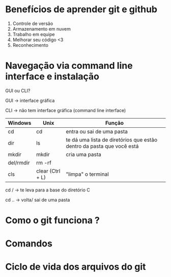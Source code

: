 # Benefícios de aprender git e github

1. Controle de versão
2. Armazenamento em nuvem
3. Trabalho em equipe
4. Melhorar seu código <3
5. Reconhecimento

# Navegação via command line interface e instalação

GUI ou CLI?

GUI -> interface gráfica

CLI -> não tem interface gráfica (command line interface)

| Windows | Unix | Função |
| -------- | ------- | -------|
| cd | cd | entra ou sai de uma pasta |
| dir | ls | te dá uma lista de diretórios que estão dentro da pasta que você está |
| mkdir |mkdir| cria uma pasta |
| del/rmdir | rm -rf | |
| cls | clear (Ctrl + L) |"limpa" o terminal  |

cd / -> te leva para a base do diretório C 

cd .. -> volta/ sai de uma pasta

# Como o git funciona ?

# Comandos

# Ciclo de vida dos arquivos do git


